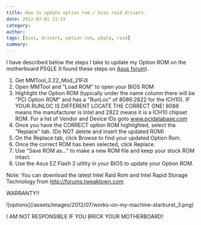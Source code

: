```yaml
---
title: How to update option rom / bios raid drivers.
date: 2012-07-01 21:33
category: 
author: 
tags: [bios, drivers, option rom, p5qle, raid]
summary: 
---
```


I have described below the steps I take to update my Option ROM on the motherboard P5QLE (I found these steps on <a href="http://vip.asus.com/forum/view.aspx?board_id=1&amp;model=Rampage+II+Gene&amp;id=20100221171206093&amp;page=3&amp;SLanguage=en-us">Asus forum</a>).

1. Get MMTool_3.22_Mod_21FiX
2. Open MMTool and "Load ROM" to open your BIOS ROM
3. Highlight the Option ROM (typically under the name column there will be "PCI Option ROM" and has a "RunLoc" of 8086:2822 for the ICH10). IF YOUR RUNLOC IS DIFFERENT LOCATE THE CORRECT ONE! 8086 means the manufacturer is Intel and 2822 means it is a ICH10 chipset ROM. For a list of Vendor and Device IDs goto www.pcidatabase.com
4. Once you have the CORRECT option ROM highlighted, select the "Replace" tab. (Do NOT delete and insert the updated ROM)
5. On the Replace tab, click Browse to find your updated Option Rom.
6. Once the correct ROM has been selected, click Replace.
7. Use "Save ROM as..." to make a new ROM file and keep your stock ROM intact.
8. Use the Asus EZ Flash 2 utility in your BIOS to update your Option ROM.

Note: You can download the latest Intel Raid Rom and Intel Rapid Storage Technology from <a href="http://forums.tweaktown.com">http://forums.tweaktown.com</a>
<p>WARRANTY!!</p>
![options](/assets/images/2012/07/works-on-my-machine-starburst_3.png)
<p> I AM NOT RESPONSIBLE IF YOU BRICK YOUR MOTHERBOARD!</p>
